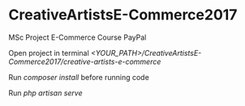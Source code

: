 # CreativeArtistsE-Commerce2017
MSc Project E-Commerce Course PayPal

Open project in terminal *<YOUR_PATH>/CreativeArtistsE-Commerce2017/creative-artists-e-commerce*

Run *composer install* before running code

Run *php artisan serve* 
